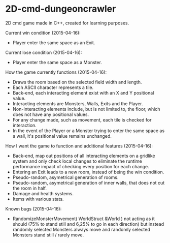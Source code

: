 # 2D-cmd-dungeoncrawler
2D cmd game made in C++, created for learning purposes.

Current win condition (2015-04-16):
-	Player enter the same space as an Exit.

Current lose condition (2015-04-16):
-	Player enter the same space as a Monster.

How the game currently functions (2015-04-16):
-	Draws the room based on the selected field width and length.
-	Each ASCII character represents a tile.
-	Back-end, each interacting element exist with an X and Y positional value.
-	Interacting elements are Monsters, Walls, Exits and the Player.
-	Non-Interacting elements include, but is not limited to, the floor, which does not have any positional values.
-	For any change made, such as movement, each tile is checked for interaction.
-	In the event of the Player or a Monster trying to enter the same space as a wall, it's positional value remains unchanged.

How I want the game to function and additional features (2015-04-16):
-	Back-end, map out positions of all interacting elements on a gridlike system and only check local changes to eliminate the runtime performance impact of checking every position for each change.
-	Entering an Exit leads to a new room, instead of being the win condition.
-	Pseudo-random, asymetrical generation of rooms.
-	Pseudo-random, asymetrical generation of inner walls, that does not cut the room in half.
-	Damage and health systems.
-	Items with various stats.

Known bugs (2015-04-16):
-	RandomizeMonsterMovement( WorldStruct &World ) not acting as it should (75% to stand still and 6,25% to go in each direction) but instead randomly selected Monsters always move and randomly selected Monsters stand still / rarely move.
